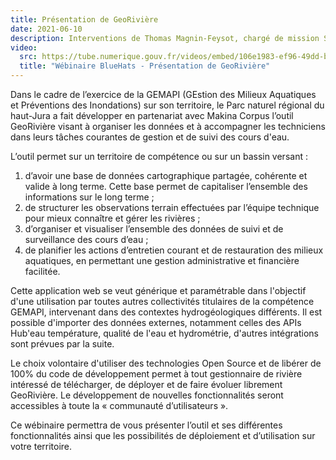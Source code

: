 ```yaml
---
title: Présentation de GeoRivière
date: 2021-06-10
description: Interventions de Thomas Magnin-Feysot, chargé de mission SIG/Informatique/Evaluation, Parc naturel régional du Haut-Jura et Emmanuelle Helly, développeuse Python/Django/Geotrek/GeoRivière (Makina Corpus)
video:
  src: https://tube.numerique.gouv.fr/videos/embed/106e1983-ef96-49dd-bbe3-d708886c84b1
  title: "Wébinaire BlueHats - Présentation de GeoRivière"
---
```


Dans le cadre de l’exercice de la GEMAPI (GEstion des Milieux Aquatiques et Préventions des Inondations) sur son territoire, le Parc naturel régional du haut-Jura a fait développer en partenariat avec Makina Corpus l’outil GeoRivière visant à organiser les données et à accompagner les techniciens dans leurs tâches courantes de gestion et de suivi des cours d'eau.

L’outil permet sur un territoire de compétence ou sur un bassin versant :

1. d’avoir une base de données cartographique partagée, cohérente et valide à long terme. Cette base permet de capitaliser l’ensemble des informations sur le long terme ;
2. de structurer les observations terrain effectuées par l’équipe technique pour mieux connaître et gérer les rivières ;
3. d’organiser et visualiser l’ensemble des données de suivi et de surveillance des cours d’eau ;
4. de planifier les actions d’entretien courant et de restauration des milieux aquatiques, en permettant une gestion administrative et financière facilitée.

Cette application web se veut générique et paramétrable dans l'objectif d'une utilisation par toutes autres collectivités titulaires de la compétence GEMAPI, intervenant dans des contextes hydrogéologiques différents. Il est possible d'importer des données externes, notamment celles des APIs Hub'eau température, qualité de l'eau et hydrométrie, d'autres intégrations sont prévues par la suite.

Le choix volontaire d'utiliser des technologies Open Source et de libérer de 100% du code de développement permet à tout gestionnaire de rivière intéressé de télécharger, de déployer et de faire évoluer librement GeoRivière. Le développement de nouvelles fonctionnalités seront accessibles à toute la « communauté d’utilisateurs ».

Ce wébinaire permettra de vous présenter l’outil et ses différentes fonctionnalités ainsi que les possibilités de déploiement et d’utilisation sur votre territoire.
